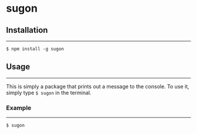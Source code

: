 # sugon

## Installation
---
``` $ npm install -g sugon ```

## Usage
---
This is simply a package that prints out a message to the console. To use it, simply type ```$ sugon``` in the terminal.

### Example
---
``` $ sugon ```
